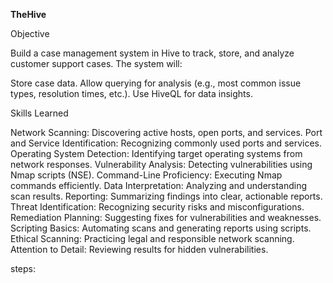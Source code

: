 **TheHive**

Objective

Build a case management system in Hive to track, store, and analyze customer support cases. The system will:

Store case data.
Allow querying for analysis (e.g., most common issue types, resolution times, etc.).
Use HiveQL for data insights.


Skills Learned 

Network Scanning: Discovering active hosts, open ports, and services.
Port and Service Identification: Recognizing commonly used ports and services.
Operating System Detection: Identifying target operating systems from network responses.
Vulnerability Analysis: Detecting vulnerabilities using Nmap scripts (NSE).
Command-Line Proficiency: Executing Nmap commands efficiently.
Data Interpretation: Analyzing and understanding scan results.
Reporting: Summarizing findings into clear, actionable reports.
Threat Identification: Recognizing security risks and misconfigurations.
Remediation Planning: Suggesting fixes for vulnerabilities and weaknesses.
Scripting Basics: Automating scans and generating reports using scripts.
Ethical Scanning: Practicing legal and responsible network scanning.
Attention to Detail: Reviewing results for hidden vulnerabilities.

steps:
